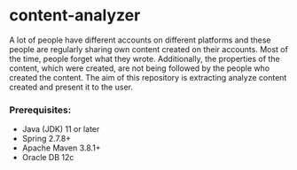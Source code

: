 # content-analyzer

A lot of people have different accounts on different platforms and these people are regularly sharing own content created on their accounts. Most of the time, people forget what they wrote. Additionally, the properties of the content, which were created, are not being followed by the people who created the content. The aim of this repository is extracting analyze content created and present it to the user.
 

### Prerequisites:
 - Java (JDK) 11 or later
 - Spring 2.7.8+
 - Apache Maven 3.8.1+
 - Oracle DB 12c

 
